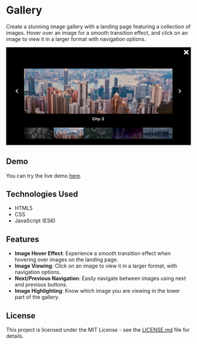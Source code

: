 # Gallery

Create a stunning image gallery with a landing page featuring a collection of images. Hover over an image for a smooth transition effect, and click on an image to view it in a larger format with navigation options.

![Gallery Preview](https://github.com/somayehva/Gallery/blob/main/Gallery.png)

## Demo

You can try the live demo [here](link-to-your-live-demo).

## Technologies Used

- HTML5
- CSS
- JavaScript (ES6)

## Features

- **Image Hover Effect**: Experience a smooth transition effect when hovering over images on the landing page.
- **Image Viewing**: Click on an image to view it in a larger format, with navigation options.
- **Next/Previous Navigation**: Easily navigate between images using next and previous buttons.
- **Image Highlighting**: Know which image you are viewing in the lower part of the gallery.

## License

This project is licensed under the MIT License - see the [LICENSE.md](LICENSE.md) file for details.
